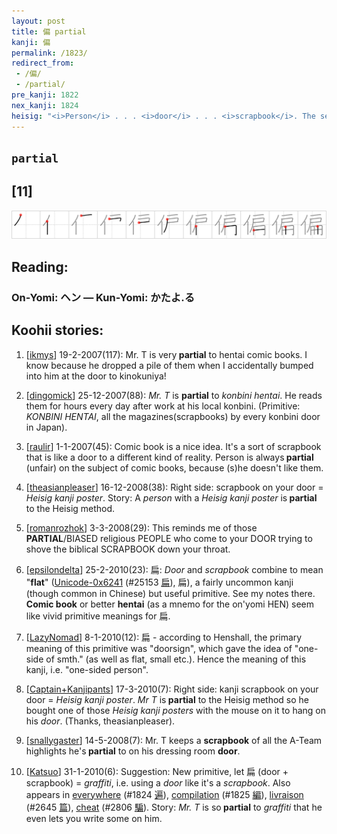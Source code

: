 ```yaml
---
layout: post
title: 偏 partial
kanji: 偏
permalink: /1823/
redirect_from:
 - /偏/
 - /partial/
pre_kanji: 1822
nex_kanji: 1824
heisig: "<i>Person</i> . . . <i>door</i> . . . <i>scrapbook</i>. The sense of the key-word is that of having a bias or preference for someone or something."
---
```


## `partial`

## [11]

<div class="stroke"><img src="../images/E5818F.png" /></div>

## Reading:

### On-Yomi: ヘン &mdash; Kun-Yomi: かたよ.る

## Koohii stories:

1) [<a href="http://kanji.koohii.com/profile/ikmys">ikmys</a>] 19-2-2007(117): Mr. T is very<strong> partial</strong> to hentai comic books. I know because he dropped a pile of them when I accidentally bumped into him at the door to kinokuniya! 

2) [<a href="http://kanji.koohii.com/profile/dingomick">dingomick</a>] 25-12-2007(88): <em>Mr. T</em> is <strong>partial</strong> to <em>konbini hentai</em>. He reads them for hours every day after work at his local konbini. (Primitive: <em>KONBINI HENTAI</em>, all the magazines(scrapbooks) by every konbini door in Japan). 

3) [<a href="http://kanji.koohii.com/profile/raulir">raulir</a>] 1-1-2007(45): Comic book is a nice idea. It&#039;s a sort of scrapbook that is like a door to a different kind of reality. Person is always<strong> partial</strong> (unfair) on the subject of comic books, because (s)he doesn&#039;t like them. 

4) [<a href="http://kanji.koohii.com/profile/theasianpleaser">theasianpleaser</a>] 16-12-2008(38): Right side: scrapbook on your door = <em>Heisig kanji poster</em>. Story: A <em>person</em> with a <em>Heisig kanji poster</em> is<strong> partial</strong> to the Heisig method. 

5) [<a href="http://kanji.koohii.com/profile/romanrozhok">romanrozhok</a>] 3-3-2008(29): This reminds me of those<strong> PARTIAL</strong>/BIASED religious PEOPLE who come to your DOOR trying to shove the biblical SCRAPBOOK down your throat. 

6) [<a href="http://kanji.koohii.com/profile/epsilondelta">epsilondelta</a>] 25-2-2010(23): 扁: <em>Door</em> and <em>scrapbook</em> combine to mean &quot;<strong>flat</strong>&quot; (<a href="../25153">Unicode-0x6241</a> <span class="index">(#25153 <a href="http://jisho.org/kanji/details/扁">扁</a>)</span>, 扁), a fairly uncommon kanji (though common in Chinese) but useful primitive. See my notes there. <strong>Comic book</strong> or better <strong>hentai</strong> (as a mnemo for the on&#039;yomi HEN) seem like vivid primitive meanings for 扁. 

7) [<a href="http://kanji.koohii.com/profile/LazyNomad">LazyNomad</a>] 8-1-2010(12): 扁 - according to Henshall, the primary meaning of this primitive was &quot;doorsign&quot;, which gave the idea of &quot;one-side of smth.&quot; (as well as flat, small etc.). Hence the meaning of this kanji, i.e. &quot;one-sided person&quot;. 

8) [<a href="http://kanji.koohii.com/profile/Captain+Kanjipants">Captain+Kanjipants</a>] 17-3-2010(7): Right side: kanji scrapbook on your door = <em>Heisig kanji poster</em>. <em>Mr T</em> is<strong> partial</strong> to the Heisig method so he bought one of those <em>Heisig kanji posters</em> with the mouse on it to hang on his <em>door</em>. (Thanks, theasianpleaser). 

9) [<a href="http://kanji.koohii.com/profile/snallygaster">snallygaster</a>] 14-5-2008(7): Mr. T keeps a <strong>scrapbook</strong> of all the A-Team highlights he&#039;s<strong> partial</strong> to on his dressing room <strong>door</strong>. 

10) [<a href="http://kanji.koohii.com/profile/Katsuo">Katsuo</a>] 31-1-2010(6): Suggestion: New primitive, let 扁 (door + scrapbook) = <em>graffiti</em>, i.e. using a <em>door</em> like it&#039;s a <em>scrapbook</em>. Also appears in <a href="../1824">everywhere</a> <span class="index">(#1824 <a href="http://jisho.org/kanji/details/遍">遍</a>)</span>, <a href="../1825">compilation</a> <span class="index">(#1825 <a href="http://jisho.org/kanji/details/編">編</a>)</span>, <a href="../2645">livraison</a> <span class="index">(#2645 <a href="http://jisho.org/kanji/details/篇">篇</a>)</span>, <a href="../2806">cheat</a> <span class="index">(#2806 <a href="http://jisho.org/kanji/details/騙">騙</a>)</span>. Story: <em>Mr. T</em> is so<strong> partial</strong> to <em>graffiti</em> that he even lets you write some on him. 
